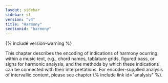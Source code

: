 ```yaml
---
layout: sidebar
sidebar: s1
version: "v4"
title: "Harmony"
sectionid: "harmony"
---
```


{% include version-warning %}

This chapter describes the encoding of indications of harmony ocurring within a music text, e.g., chord names, tablature grids, figured bass, or signs for harmonic analysis, and the methods by which these indications can be connected with their interpretations. For encoder-supplied analysis of intervallic content, please see chapter {% include link id="analysis" %}.
